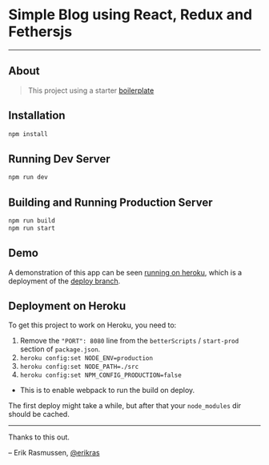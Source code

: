 # Simple Blog using React, Redux and Fethersjs

---

## About

> This project using a starter [boilerplate](https://github.com/bertho-zero/react-redux-universal-hot-example)

## Installation

```bash
npm install
```

## Running Dev Server

```bash
npm run dev
```

## Building and Running Production Server

```bash
npm run build
npm run start
```

## Demo

A demonstration of this app can be seen [running on heroku](https://simple-blog-react-redux.herokuapp.com/), which is a deployment of the [deploy branch](https://github.com/cyberid41/simple-blog-react/tree/deploy).

## Deployment on Heroku

To get this project to work on Heroku, you need to:

1. Remove the `"PORT": 8080` line from the `betterScripts` / `start-prod` section of `package.json`.
2. `heroku config:set NODE_ENV=production`
3. `heroku config:set NODE_PATH=./src`
4. `heroku config:set NPM_CONFIG_PRODUCTION=false`
  * This is to enable webpack to run the build on deploy.

The first deploy might take a while, but after that your `node_modules` dir should be cached.

---
Thanks to this out.

– Erik Rasmussen, [@erikras](https://twitter.com/erikras)
